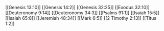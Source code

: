 [[Genesis 13:10]]
[[Genesis 14:2]]
[[Genesis 32:25]]
[[Exodus 32:10]]
[[Deuteronomy 9:14]]
[[Deuteronomy 34:3]]
[[Psalms 91:1]]
[[Isaiah 15:5]]
[[Isaiah 65:8]]
[[Jeremiah 48:34]]
[[Mark 6:5]]
[[2 Timothy 2:13]]
[[Titus 1:2]]
